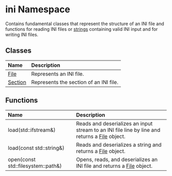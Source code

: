 # ini Namespace

Contains fundamental classes that represent the structure of an INI file and functions for reading INI files or [strings](https://cplusplus.com/reference/string/string/) containing valid INI input and for writing INI files.

## Classes

| Name                            | Description                            |
| :------------------------------ | :------------------------------------- |
| [File](./file/file.md)          | Represents an INI file.                |
| [Section](./section/section.md) | Represents the section of an INI file. |

## Functions

| Name                               | Description                          |
| :--------------------------------- | :----------------------------------- |
| load(std::ifstream&)               | Reads and deserializes an input stream to an INI file line by line and returns a [File](./file/file.md) object. |
| load(const std::string&)           | Reads and deserializes a string and returns a [File](./file/file.md) object. |
| open(const std::filesystem::path&) | Opens, reads, and deserializes an INI file and returns a [File](./file/file.md) object. |